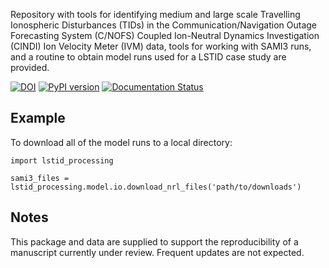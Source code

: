 Repository with tools for identifying medium and large scale Travelling
Ionospheric Disturbances (TIDs) in the Communication/Navigation Outage
Forecasting System (C/NOFS) Coupled Ion-Neutral Dynamics Investigation (CINDI)
Ion Velocity Meter (IVM) data, tools for working with SAMI3 runs, and a routine
to obtain model runs used for a LSTID case study are provided.

[![DOI](https://zenodo.org/badge/989170648.svg)](https://doi.org/10.5281/zenodo.15528276) [![PyPI version](https://badge.fury.io/py/lstid_processing.svg)](https://badge.fury.io/py/lstid_processing) [![Documentation Status](https://readthedocs.org/projects/lstid-processing/badge/?version=latest)](https://lstid-processing.readthedocs.io/en/latest/?badge=latest)


Example
-------

To download all of the model runs to a local directory:

```
import lstid_processing

sami3_files = lstid_processing.model.io.download_nrl_files('path/to/downloads')
```

Notes
-----

This package and data are supplied to support the reproducibility of a
manuscript currently under review.  Frequent updates are not expected.


